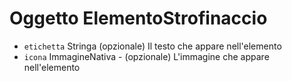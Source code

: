 # Oggetto ElementoStrofinaccio

* `etichetta` Stringa (opzionale) Il testo che appare nell'elemento
* `icona` ImmagineNativa - (opzionale) L'immagine che appare nell'elemento